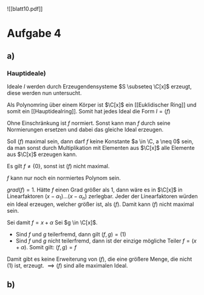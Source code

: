 $\newcommand{\Q}{\mathbb Q}$
$\newcommand{\C}{\mathbb C}$
![[blatt10.pdf]]

# Aufgabe 4
## a)
### Hauptideale)
Ideale $I$ werden durch Erzeugendensysteme $S \subseteq \C[x]$ erzeugt, diese werden nun untersucht.

Als Polynomring über einem Körper ist $\C[x]$ ein [[Euklidischer Ring]] und somit ein [[Hauptidealring]].
Somit hat jedes Ideal die Form $I=(f)$

Ohne Einschränkung ist $f$ normiert. Sonst kann man $f$ durch seine Normierungen ersetzen und dabei das gleiche Ideal erzeugen.

Soll $(f)$ maximal sein, dann darf $f$ keine Konstante $a \in \C, a \neq 0$ sein, da man sonst durch Multiplikation mit Elementen aus $\C[x]$ alle Elemente aus $\C[x]$ erzeugen kann.

Es gilt $f \neq \{0\}$, sonst ist $(f)$ nicht maximal.

$f$ kann nur noch ein normiertes Polynom sein.

$grad(f) = 1$. Hätte $f$ einen Grad größer als $1$, dann wäre es in $\C[x]$ in Linearfaktoren $(x-\alpha_1)...(x-\alpha_n)$ zerlegbar. Jeder der Linearfaktoren würden ein Ideal erzeugen, welcher größer ist, als $(f)$. Damit kann $(f)$ nicht maximal sein.

Sei damit $f = x + \alpha$
Sei $g \in \C[x]$. 
- Sind $f$ und $g$ teilerfremd, dann gilt $(f, g) = (1)$
- Sind $f$ und $g$ nicht teilerfremd, dann ist der einzige mögliche Teiler $f = (x+\alpha)$. Somit gilt: $(f, g) = f$ 

Damit gibt es keine Erweiterung von $(f)$, die eine größere Menge, die nicht $(1)$ ist, erzeugt.
$\implies (f)$ sind alle maximalen Ideal.

## b)
